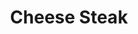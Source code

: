 ---
pid: MP101
title: Cheese Steak
location_transcription: 
zipcode: 
outside_phl: 
neighborhood: 
age: '18'
age_range: 13-19
instagram: 
image_file_name: MP_101.jpg
proposal_transcription: 
topic: Food
topic_summary: '0'
type: Other No Form
keywords_other: 
credit: Jesiah
image_labels: 
twitter: 
facebook: 
permalink: "/monuments/mp101/"
layout: item-page
---